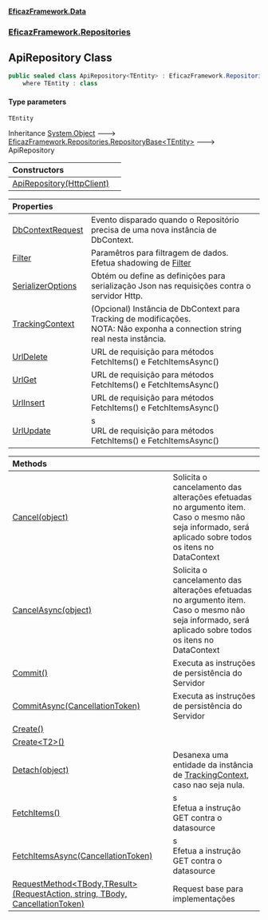 #### [EficazFramework.Data](EficazFrameworkData.md 'EficazFramework Data')
### [EficazFramework.Repositories](EficazFrameworkData.md#EficazFramework.Repositories 'EficazFramework.Repositories')

## ApiRepository<TEntity> Class

```csharp
public sealed class ApiRepository<TEntity> : EficazFramework.Repositories.RepositoryBase<TEntity>
    where TEntity : class
```
#### Type parameters

<a name='EficazFramework.Repositories.ApiRepository_TEntity_.TEntity'></a>

`TEntity`

Inheritance [System.Object](https://docs.microsoft.com/en-us/dotnet/api/System.Object 'System.Object') &#129106; [EficazFramework.Repositories.RepositoryBase&lt;](EficazFramework.Repositories/RepositoryBase_T_.md 'EficazFramework.Repositories.RepositoryBase<T>')[TEntity](EficazFramework.Repositories/ApiRepository_TEntity_.md#EficazFramework.Repositories.ApiRepository_TEntity_.TEntity 'EficazFramework.Repositories.ApiRepository<TEntity>.TEntity')[&gt;](EficazFramework.Repositories/RepositoryBase_T_.md 'EficazFramework.Repositories.RepositoryBase<T>') &#129106; ApiRepository<TEntity>

| Constructors | |
| :--- | :--- |
| [ApiRepository(HttpClient)](EficazFramework.Repositories/ApiRepository_TEntity_/ApiRepository(HttpClient).md 'EficazFramework.Repositories.ApiRepository<TEntity>.ApiRepository(System.Net.Http.HttpClient)') | |

| Properties | |
| :--- | :--- |
| [DbContextRequest](EficazFramework.Repositories/ApiRepository_TEntity_/DbContextRequest.md 'EficazFramework.Repositories.ApiRepository<TEntity>.DbContextRequest') | Evento disparado quando o Repositório precisa de uma nova instância de DbContext. |
| [Filter](EficazFramework.Repositories/ApiRepository_TEntity_/Filter.md 'EficazFramework.Repositories.ApiRepository<TEntity>.Filter') | Paramêtros para filtragem de dados.<br/>Efetua shadowing de [Filter](EficazFramework.Repositories/RepositoryBase_T_/Filter.md 'EficazFramework.Repositories.RepositoryBase<T>.Filter') |
| [SerializerOptions](EficazFramework.Repositories/ApiRepository_TEntity_/SerializerOptions.md 'EficazFramework.Repositories.ApiRepository<TEntity>.SerializerOptions') | Obtém ou define as definições para serialização Json nas requisições contra o servidor Http. |
| [TrackingContext](EficazFramework.Repositories/ApiRepository_TEntity_/TrackingContext.md 'EficazFramework.Repositories.ApiRepository<TEntity>.TrackingContext') | (Opcional) Instância de DbContext para Tracking de modificações.<br/>NOTA: Não exponha a connection string real nesta instância. |
| [UrlDelete](EficazFramework.Repositories/ApiRepository_TEntity_/UrlDelete.md 'EficazFramework.Repositories.ApiRepository<TEntity>.UrlDelete') | URL de requisição para métodos FetchItems() e FetchItemsAsync() |
| [UrlGet](EficazFramework.Repositories/ApiRepository_TEntity_/UrlGet.md 'EficazFramework.Repositories.ApiRepository<TEntity>.UrlGet') | URL de requisição para métodos FetchItems() e FetchItemsAsync() |
| [UrlInsert](EficazFramework.Repositories/ApiRepository_TEntity_/UrlInsert.md 'EficazFramework.Repositories.ApiRepository<TEntity>.UrlInsert') | URL de requisição para métodos FetchItems() e FetchItemsAsync() |
| [UrlUpdate](EficazFramework.Repositories/ApiRepository_TEntity_/UrlUpdate.md 'EficazFramework.Repositories.ApiRepository<TEntity>.UrlUpdate') | s<br/>            URL de requisição para métodos FetchItems() e FetchItemsAsync() |

| Methods | |
| :--- | :--- |
| [Cancel(object)](EficazFramework.Repositories/ApiRepository_TEntity_/Cancel(object).md 'EficazFramework.Repositories.ApiRepository<TEntity>.Cancel(object)') | Solicita o cancelamento das alterações efetuadas no argumento item.<br/>Caso o mesmo não seja informado, será aplicado sobre todos os itens no DataContext |
| [CancelAsync(object)](EficazFramework.Repositories/ApiRepository_TEntity_/CancelAsync(object).md 'EficazFramework.Repositories.ApiRepository<TEntity>.CancelAsync(object)') | Solicita o cancelamento das alterações efetuadas no argumento item.<br/>Caso o mesmo não seja informado, será aplicado sobre todos os itens no DataContext |
| [Commit()](EficazFramework.Repositories/ApiRepository_TEntity_/Commit().md 'EficazFramework.Repositories.ApiRepository<TEntity>.Commit()') | Executa as instruções de persistência do Servidor |
| [CommitAsync(CancellationToken)](EficazFramework.Repositories/ApiRepository_TEntity_/CommitAsync(CancellationToken).md 'EficazFramework.Repositories.ApiRepository<TEntity>.CommitAsync(System.Threading.CancellationToken)') | Executa as instruções de persistência do Servidor |
| [Create()](EficazFramework.Repositories/ApiRepository_TEntity_/Create().md 'EficazFramework.Repositories.ApiRepository<TEntity>.Create()') | |
| [Create&lt;T2&gt;()](EficazFramework.Repositories/ApiRepository_TEntity_/Create_T2_().md 'EficazFramework.Repositories.ApiRepository<TEntity>.Create<T2>()') | |
| [Detach(object)](EficazFramework.Repositories/ApiRepository_TEntity_/Detach(object).md 'EficazFramework.Repositories.ApiRepository<TEntity>.Detach(object)') | Desanexa uma entidade da instância de [TrackingContext](EficazFramework.Repositories/ApiRepository_TEntity_/TrackingContext.md 'EficazFramework.Repositories.ApiRepository<TEntity>.TrackingContext'), caso nao seja nula. |
| [FetchItems()](EficazFramework.Repositories/ApiRepository_TEntity_/FetchItems().md 'EficazFramework.Repositories.ApiRepository<TEntity>.FetchItems()') | s<br/>            Efetua a instrução GET contra o datasource |
| [FetchItemsAsync(CancellationToken)](EficazFramework.Repositories/ApiRepository_TEntity_/FetchItemsAsync(CancellationToken).md 'EficazFramework.Repositories.ApiRepository<TEntity>.FetchItemsAsync(System.Threading.CancellationToken)') | s<br/>            Efetua a instrução GET contra o datasource |
| [RequestMethod&lt;TBody,TResult&gt;(RequestAction, string, TBody, CancellationToken)](EficazFramework.Repositories/ApiRepository_TEntity_/RequestMethod_TBody,TResult_(RequestAction,string,TBody,CancellationToken).md 'EficazFramework.Repositories.ApiRepository<TEntity>.RequestMethod<TBody,TResult>(EficazFramework.Enums.CRUD.RequestAction, string, TBody, System.Threading.CancellationToken)') | Request base para implementações |
